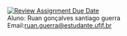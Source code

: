 [![Review Assignment Due Date](https://classroom.github.com/assets/deadline-readme-button-22041afd0340ce965d47ae6ef1cefeee28c7c493a6346c4f15d667ab976d596c.svg)](https://classroom.github.com/a/MCgBRO33)
<br>
Aluno: Ruan gonçalves santiago guerra
<br>
Email:ruan.guerra@estudante.ufjf.br 

